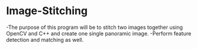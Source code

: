 # Image-Stitching
-The purpose of this program will be to stitch two images together using OpenCV and C++ and create one single panoramic image.
-Perform feature detection and matching as well.
